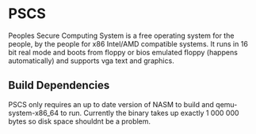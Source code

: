 # PSCS
Peoples Secure Computing System is a free operating system for the people, by the people for x86 Intel/AMD compatible systems. It runs in 16 bit real mode and boots from floppy or bios emulated floppy (happens automatically) and supports vga text and graphics.

## Build Dependencies

PSCS only requires an up to date version of NASM to build and qemu-system-x86_64 to run. Currently the binary takes up exactly 1 000 000 bytes so disk space shouldnt be a problem.
